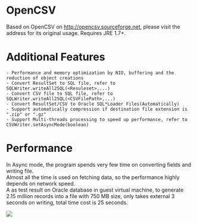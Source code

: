# OpenCSV
Based on OpenCSV on http://opencsv.sourceforge.net, please visit the address for its original usage.
Requires JRE 1.7+.

# Additional Features
    - Performance and memory optimization by NIO, buffering and the reduction of object creations 
    - Convert ResultSet to SQL file, refer to SQLWriter.writeAll2SQL(<Resuleset>,...) 
    - Convert CSV file to SQL file, refer to SQLWriter.writeAll2SQL(<CSVFilePath>,...)
    - Convert ResultSet/CSV to Oracle SQL*Loader Files(Automatically)
    - Support automatically compression if destination file extension is ".zip" or ".gz"
    - Support Multi-threads processing to speed up performance, refer to CSVWriter.setAsyncMode(boolean) 

# Performance
In Async mode, the program spends very few time on converting fields and writing file.<br/>
Almost all the time is used on fetching data, so the performance highly depends on network speed.<br/>
A as test result on Oracle database in guest virtual machine, to generate 2.15 million records into a file with 750 MB size, only takes external 3 seconds on writing, total time cost is 25 seconds.<br/>

[drag]:https://raw.githubusercontent.com/hyee/OpenCSV/master/test/sshot.png
![][drag] 